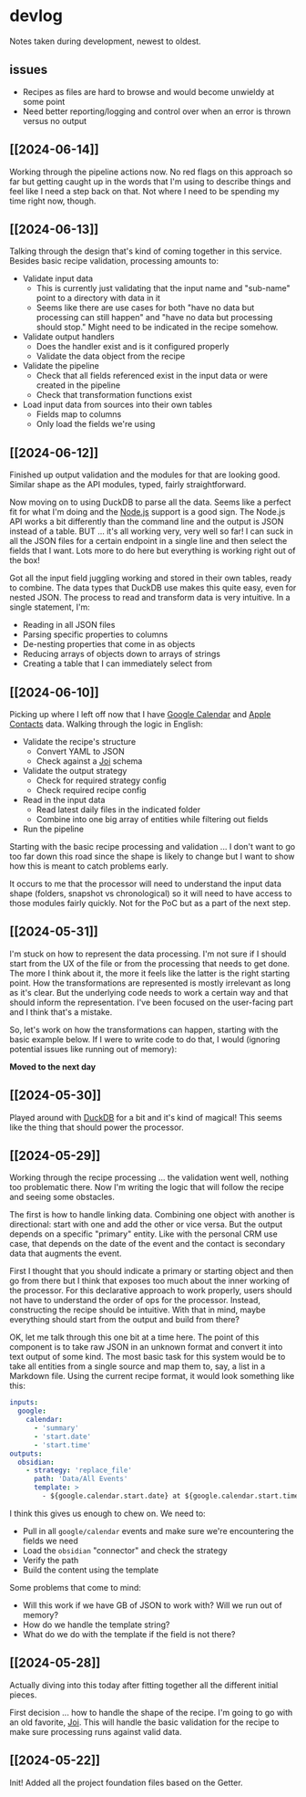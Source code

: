 # devlog

Notes taken during development, newest to oldest. 

## issues
- Recipes as files are hard to browse and would become unwieldy at some point
- Need better reporting/logging and control over when an error is thrown versus no output

## [[2024-06-14]]

Working through the pipeline actions now. No red flags on this approach so far but getting caught up in the words that I'm using to describe things and feel like I need a step back on that. Not where I need to be spending my time right now, though. 

## [[2024-06-13]]

Talking through the design that's kind of coming together in this service. Besides basic recipe validation, processing amounts to:

- Validate input data
	- This is currently just validating that the input name and "sub-name" point to a directory with data in it
	- Seems like there are use cases for both "have no data but processing can still happen" and "have no data but processing should stop." Might need to be indicated in the recipe somehow.
- Validate output handlers
	- Does the handler exist and is it configured properly
	- Validate the data object from the recipe
- Validate the pipeline
	- Check that all fields referenced exist in the input data or were created in the pipeline
	- Check that transformation functions exist
- Load input data from sources into their own tables
	- Fields map to columns
	- Only load the fields we're using

## [[2024-06-12]]

Finished up output validation and the modules for that are looking good. Similar shape as the API modules, typed, fairly straightforward. 

Now moving on to using DuckDB to parse all the data. Seems like a perfect fit for what I'm doing and the [Node.js](https://duckdb.org/docs/api/nodejs/overview) support is a good sign. The Node.js API works a bit differently than the command line and the output is JSON instead of a table. BUT ... it's all working very, very well so far! I can suck in all the JSON files for a certain endpoint in a single line and then select the fields that I want. Lots more to do here but everything is working right out of the box!

Got all the input field juggling working and stored in their own tables, ready to combine. The data types that DuckDB use makes this quite easy, even for nested JSON. The process to read and transform data is very intuitive. In a single statement, I'm:

- Reading in all JSON files
- Parsing specific properties to columns
- De-nesting properties that come in as objects
- Reducing arrays of objects down to arrays of strings
- Creating a table that I can immediately select from



## [[2024-06-10]]

Picking up where I left off now that I have [Google Calendar](https://github.com/PersonalDataPipeline/data-getter/commit/11978568d0b2f9b19c4be16a4e74a7ca4e1688b2) and [Apple Contacts](https://github.com/PersonalDataPipeline/data-getter/commit/f0213de58426341d17db2d4f9e982faab05ab564) data. Walking through the logic in English:

- Validate the recipe's structure
    - Convert YAML to JSON
    - Check against a [Joi](https://joi.dev) schema
- Validate the output strategy
	- Check for required strategy config
	- Check required recipe config
- Read in the input data
    - Read latest daily files in the indicated folder
    - Combine into one big array of entities while filtering out fields
- Run the pipeline

Starting with the basic recipe processing and validation ... I don't want to go too far down this road since the shape is likely to change but I want to show how this is meant to catch problems early.

It occurs to me that the processor will need to understand the input data shape (folders, snapshot vs chronological) so it will need to have access to those modules fairly quickly. Not for the PoC but as a part of the next step.

## [[2024-05-31]]

I'm stuck on how to represent the data processing. I'm not sure if I should start from the UX of the file or from the processing that needs to get done. The more I think about it, the more it feels like the latter is the right starting point. How the transformations are represented is mostly irrelevant as long as it's clear. But the underlying code needs to work a certain way and that should inform the representation. I've been focused on the user-facing part and I think that's a mistake. 

So, let's work on how the transformations can happen, starting with the basic example below. If I were to write code to do that, I would (ignoring potential issues like running out of memory):

**Moved to the next day**

## [[2024-05-30]]

Played around with [DuckDB](https://duckdb.org) for a bit and it's kind of magical! This seems like the thing that should power the processor. 

## [[2024-05-29]]

Working through the recipe processing ... the validation went well, nothing too problematic there. Now I'm writing the logic that will follow the recipe and seeing some obstacles. 

The first is how to handle linking data. Combining one object with another is directional: start with one and add the other or vice versa. But the output depends on a specific "primary" entity. Like with the personal CRM use case, that depends on the date of the event and the contact is secondary data that augments the event. 

First I thought that you should indicate a primary or starting object and then go from there but I think that exposes too much about the inner working of the processor. For this declarative approach to work properly, users should not have to understand the order of ops for the processor. Instead, constructing the recipe should be intuitive. With that in mind, maybe everything should start from the output and build from there?

OK, let me talk through this one bit at a time here. The point of this component is to take raw JSON in an unknown format and convert it into text output of some kind. The most basic task for this system would be to take all entities from a single source and map them to, say, a list in a Markdown file. Using the current recipe format, it would look something like this:

```yaml
inputs:
  google:
    calendar:
      - 'summary'
      - 'start.date'
      - 'start.time'
outputs:
  obsidian:
    - strategy: 'replace_file'
      path: 'Data/All Events'
      template: >
        - ${google.calendar.start.date} at ${google.calendar.start.time} - ${google.calendar.summary}
```

I think this gives us enough to chew on. We need to:
- Pull in all `google/calendar` events and make sure we're encountering the fields we need
- Load the `obsidian` "connector" and check the strategy
- Verify the path
- Build the content using the template

Some problems that come to mind:
- Will this work if we have GB of JSON to work with? Will we run out of memory?
- How do we handle the template string?
- What do we do with the template if the field is not there?

## [[2024-05-28]]

Actually diving into this today after fitting together all the different initial pieces. 

First decision ... how to handle the shape of the recipe. I'm going to go with an old favorite, [Joi](https://joi.dev). This will handle the basic validation for the recipe to make sure processing runs against valid data.


## [[2024-05-22]]

Init! Added all the project foundation files based on the Getter. 
